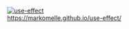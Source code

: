 [![use-effect](https://github.com/MarkoMelle/use-effect/actions/workflows/main.yml/badge.svg?branch=main)](https://github.com/MarkoMelle/use-effect/actions/workflows/main.yml)  
https://markomelle.github.io/use-effect/

